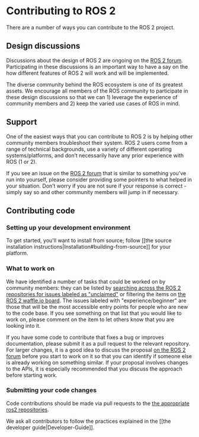 # Contributing to ROS 2

There are a number of ways you can contribute to the ROS 2 project.

## Design discussions

Discussions about the design of ROS 2 are ongoing on the [ROS 2 forum](http://discourse.ros.org/c/ng-ros).
Participating in these discussions is an important way to have a say on the how different features of ROS 2 will work and will be implemented.

The diverse community behind the ROS ecosystem is one of its greatest assets.
We encourage all members of the ROS community to participate in these design discussions so that we can 1) leverage the experience of community members and 2) keep the varied use cases of ROS in mind.

## Support

One of the easiest ways that you can contribute to ROS 2 is by helping other community members troubleshoot their system.
ROS 2 users come from a range of technical backgrounds, use a variety of different operating systems/platforms, and don’t necessarily have any prior experience with ROS (1 or 2). 

If you see an issue on the [ROS 2 forum](http://discourse.ros.org/c/ng-ros) that is similar to something you’ve run into yourself, please consider providing some pointers to what helped in your situation.
Don’t worry if you are not sure if your response is correct - simply say so and other community members will jump in if necessary.

## Contributing code

### Setting up your development environment

To get started, you'll want to install from source; follow [[the source installation instructions|Installation#building-from-source]] for your platform.

### What to work on

We have identified a number of tasks that could be worked on by community members: they can be listed by [searching across the ROS 2 repositories for issues labeled as "unclaimed"](https://github.com/search?utf8=%E2%9C%93&q=user%3Aament+user%3Aros2+is%3Aopen+label%3Aunclaimed&type=Issues&ref=searchresults) or filtering the items on [the ROS 2 waffle.io board](https://waffle.io/ros2/ros2?search=unclaimed).
The issues labeled with "experience/beginner" are those that will be the most accessible entry points for people who are new to the code base.
If you see something on that list that you would like to work on, please comment on the item to let others know that you are looking into it.

If you have some code to contribute that fixes a bug or improves documentation, please submit it as a pull request to the relevant repository.
For larger changes, it is a good idea to discuss the proposal [on the ROS 2 forum](http://discourse.ros.org/c/ng-ros) before you start to work on it so that you can identify if someone else is already working on something similar.
If your proposal involves changes to the APIs, it is especially recommended that you discuss the approach before starting work.

### Submitting your code changes

Code contributions should be made via pull requests to the [the appropriate ros2 repositories](https://github.com/ros2).

We ask all contributors to follow the practices explained in the [[the developer guide|Developer-Guide]].